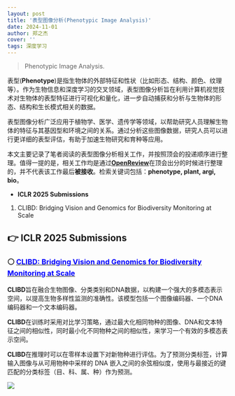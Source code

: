 ```yaml
---
layout: post
title: '表型图像分析(Phenotypic Image Analysis)'
date: 2024-11-01
author: 郑之杰
cover: ''
tags: 深度学习
---
```


> Phenotypic Image Analysis.

表型(**Phenotype**)是指生物体的外部特征和性状（比如形态、结构、颜色、纹理等）。作为生物信息和深度学习的交叉领域，表型图像分析旨在利用计算机视觉技术对生物体的表型特征进行可视化和量化，进一步自动捕获和分析与生物体的形态、结构和生长模式相关的数据。

表型图像分析广泛应用于植物学、医学、遗传学等领域，以帮助研究人员理解生物体的特征与其基因型和环境之间的关系。通过分析这些图像数据，研究人员可以进行更详细的表型评估，有助于加速生物研究和育种等应用。

本文主要记录了笔者阅读的表型图像分析相关工作，并按照顶会的投递顺序进行整理。值得一提的是，相关工作均是通过[**OpenReview**](https://openreview.net/)在顶会出分的时候进行整理的，并不代表该工作最后**被接收**。检索关键词包括：**phenotype, plant, argi, bio**。

- **ICLR 2025 Submissions**
1. CLIBD: Bridging Vision and Genomics for Biodiversity Monitoring at Scale




## 👉 ICLR 2025 Submissions

### ⚪ [<font color=blue>CLIBD: Bridging Vision and Genomics for Biodiversity Monitoring at Scale</font>](https://0809zheng.github.io/2024/11/15/clibd.html)

**CLIBD**旨在融合生物图像、分类类别和DNA数据，以构建一个强大的多模态表示空间，以提高生物多样性监测的准确性。该模型包括一个图像编码器、一个DNA编码器和一个文本编码器。

**CLIBD**在训练时采用对比学习策略，通过最大化相同物种的图像、DNA和文本特征之间的相似性，同时最小化不同物种之间的相似性，来学习一个有效的多模态表示空间。

**CLIBD**在推理时可以在零样本设置下对新物种进行评估。为了预测分类标签，计算输入图像与从可用物种中采样的 DNA 嵌入之间的余弦相似度，使用与最接近的键匹配的分类标签（目、科、属、种）作为预测。

![](https://pic.imgdb.cn/item/67371781d29ded1a8c856edd.png)
